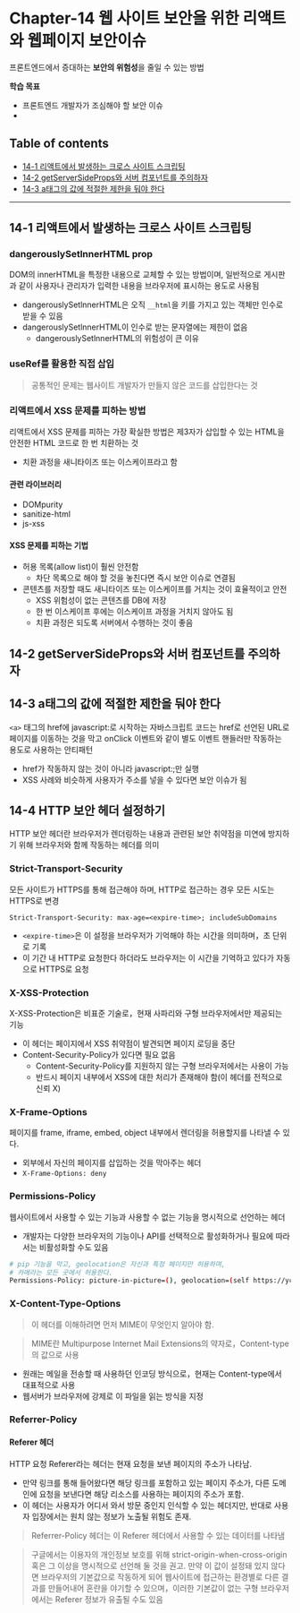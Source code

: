 # **Chapter-14 웹 사이트 보안을 위한 리액트와 웹페이지 보안이슈**
프론트엔드에서 증대하는 **보안의 위험성**을 줄일 수 있는 방법


**학습 목표**
- 프론트엔드 개발자가 조심해야 할 보안 이슈
- 

## Table of contents
- [14-1 리액트에서 발생하는 크로스 사이트 스크립팅](#14-1-리액트에서-발생하는-크로스-사이트-스크립팅)
- [14-2 getServerSideProps와 서버 컴포넌트를 주의하자](#14-2-getserversideprops와-서버-컴포넌트를-주의하자)
- [14-3 a태그의 값에 적절한 제한을 둬야 한다](#14-3-a태그의-값에-적절한-제한을-둬야-한다)

---

## 14-1 리액트에서 발생하는 크로스 사이트 스크립팅

### dangerouslySetlnnerHTML prop
DOM의 innerHTML을 특정한 내용으로 교체할 수 있는 방법이며, 일반적으로 게시판과 같이 사용자나 관리자가 입력한 내용을 브라우저에 표시하는 용도로 사용됨

- dangerouslySetlnnerHTML은 오직 `__html`을 키를 가지고 있는 객체만 인수로 받을 수 있음
- dangerouslySetlnnerHTML이 인수로 받는 문자열에는 제한이 없음
  - dangerouslySetlnnerHTML의 위험성이 큰 이유

### useRef를 활용한 직접 삽입


> 공통적인 문제는 웹사이트 개발자가 만들지 않은 코드를 삽입한다는 것

### 리액트에서 XSS 문제를 피하는 방법
리액트에서 XSS 문제를 피하는 가장 확실한 방법은 제3자가 삽입할 수 있는 HTML을 안전한 HTML 코드로 한 번 치환하는 것

- 치환 과정을 새니타이즈 또는 이스케이프라고 함

#### 관련 라이브러리

- DOMpurity
- sanitize-html
- js-xss

#### XSS 문제를 피하는 기법

- 허용 목록(allow list)이 훨씬 안전함
  - 차단 목록으로 해야 할 것을 놓친다면 즉시 보안 이슈로 연결됨
- 콘텐츠를 저장할 때도 새니타이즈 또는 이스케이프를 거치는 것이 효율적이고 안전
  - XSS 위험성이 없는 콘텐츠를 DB에 저장
  - 한 번 이스케이프 후에는 이스케이프 과정을 거치지 않아도 됨
  - 치환 과정은 되도록 서버에서 수행하는 것이 좋음


## 14-2 getServerSideProps와 서버 컴포넌트를 주의하자


## 14-3 a태그의 값에 적절한 제한을 둬야 한다
`<a>` 태그의 href에 javascript:로 시작하는 자바스크립트 코드는 href로 선언된 URL로 페이지를 이동하는 것을 막고 onClick 이벤트와 같이 별도 이벤트 핸들러만 작동하는 용도로 사용하는 안티패턴

- href가 작동하지 않는 것이 아니라 javascript:;만 실행
- XSS 사례와 비슷하게 사용자가 주소를 넣을 수 있다면 보안 이슈가 됨

## 14-4 HTTP 보안 헤더 설정하기
HTTP 보안 헤더란 브라우저가 렌더링하는 내용과 관련된 보안 취약점을 미연에 방지하기 위해 브라우저와 함께 작동하는 헤더를 의미


### Strict-Transport-Security
모든 사이트가 HTTPS를 통해 접근해야 하며, HTTP로 접근하는 경우 모든 시도는 HTTPS로 변경

```
Strict-Transport-Security: max-age=<expire-time>; includeSubDomains
```

- `<expire-time>`은 이 설정을 브라우저가 기억해야 하는 시간을 의미하며，초 단위로 기록
-  이 기간 내 HTTP로 요청한다 하더라도 브라우저는 이 시간을 기억하고 있다가 자동으로 HTTPS로 요청

### X-XSS-Protection
X-XSS-Protection은 비표준 기술로，현재 사파리와 구형 브라우저에서만 제공되는 기능 

- 이 헤더는 페이지에서 XSS 취약점이 발견되면 페이지 로딩을 중단
- Content-Security-Policy가 있다면 필요 없음 
  - Content-Security-Policy를 지원하지 않는 구형 브라우저에서는 사용이 가능
  - 반드시 페이지 내부에서 XSS에 대한 처리가 존재해야 함(이 헤더를 전적으로 신뢰 X)

### X-Frame-Options
페이지를 frame, iframe, embed, object 내부에서 렌더링을 허용할지를 나타낼 수 있다. 

- 외부에서 자신의 페이지를 삽입하는 것을 막아주는 헤더
- `X-Frame-Options: deny`


### Permissions-Policy
웹사이트에서 사용할 수 있는 기능과 사용할 수 없는 기능을 명시적으로 선언하는 헤더

- 개발자는 다양한 브라우저의 기능이나 API를 선택적으로 활성화하거나 필요에 따라서는 비활성화할 수도 있음

```bash
# pip 기능을 막고, geolocation은 자신과 특정 페이지만 허용하며,
# 카메라는 모든 곳에서 허용한다.
Permissions-Policy: picture-in-picture=(), geolocation=(self https://yceffort.kr), camera=*;
```

### X-Content-Type-Options

> 이 헤더를 이해하려면 먼저 MIME이 무엇인지 알아야 함. 

> MIME란 Multipurpose Internet Mail Extensions의 약자로，Content-type의 값으로 사용

- 원래는 메일을 전송할 때 사용하던 인코딩 방식으로，현재는 Content-type에서 대표적으로 사용
- 웹서버가 브라우저에 강제로 이 파일을 읽는 방식을 지정


### Referrer-Policy

#### Referer 헤더
HTTP 요청 Referer라는 헤더는 현재 요청을 보낸 페이지의 주소가 나타남. 
- 만약 링크를 통해 들어왔다면 해당 링크를 포함하고 있는 페이지 주소가, 다른 도메인에 요청을 보낸다면 해당 리소스를 사용하는 페이지의 주소가 포함. 
- 이 헤더는 사용자가 어디서 와서 방문 중인지 인식할 수 있는 헤더지만, 반대로 사용자 입장에서는 원치 않는 정보가 노출될 위험도 존재.

> Referrer-Policy 헤더는 이 Referer 헤더에서 사용할 수 있는 데이터를 나타냄

> 구글에서는 이용자의 개인정보 보호를 위해 strict-origin-when-cross-origin 혹은 그 이상을 명시적으로 선언해 둘 것을 권고. 만약 이 값이 설정돼 있지 않다면 브라우저의 기본값으로 작동하게 되어 웹사이트에 접근하는 환경별로 다른 결과를 만들어내어 혼란을 야기할 수 있으며，이러한 기본값이 없는 구형 브라우저에서는 Referer 정보가 유출될 수도 있음

